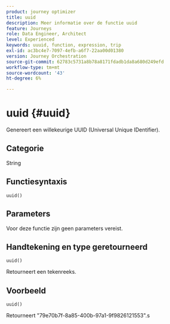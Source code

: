 ```yaml
---
product: journey optimizer
title: uuid
description: Meer informatie over de functie uuid
feature: Journeys
role: Data Engineer, Architect
level: Experienced
keywords: uuuid, function, expression, trip
exl-id: ac3bc4e7-7097-4efb-a6f7-22aa00d01380
version: Journey Orchestration
source-git-commit: 62783c5731a8b78a8171fdadb1da8a680d249efd
workflow-type: tm+mt
source-wordcount: '43'
ht-degree: 6%

---
```


# uuid {#uuid}

Genereert een willekeurige UUID (Universal Unique IDentifier).

## Categorie

String

## Functiesyntaxis

`uuid()`

## Parameters

Voor deze functie zijn geen parameters vereist.

## Handtekening en type geretourneerd

`uuid()`

Retourneert een tekenreeks.

## Voorbeeld

`uuid()`

Retourneert &quot;79e70b7f-8a85-400b-97a1-9f9826121553&quot;.s
